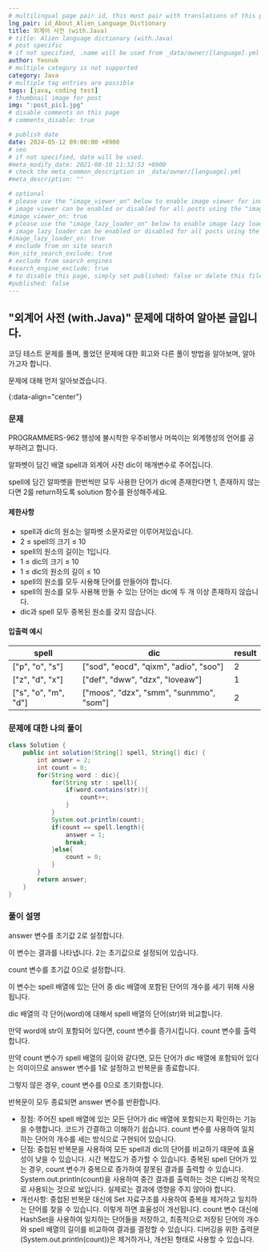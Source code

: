 ```yaml
---
# multilingual page pair id, this must pair with translations of this page. (This name must be unique)
lng_pair: id_About_Alien_Language_Dictionary
title: 외계어 사전 (with.Java)
# title: Alien language dictionary (with.Java)
# post specific
# if not specified, .name will be used from _data/owner/[language].yml
author: Yeonuk
# multiple category is not supported
category: Java
# multiple tag entries are possible
tags: [java, coding test]
# thumbnail image for post
img: ":post_pic1.jpg"
# disable comments on this page
# comments_disable: true

# publish date
date: 2024-05-12 09:00:00 +0900
# seo
# if not specified, date will be used.
#meta_modify_date: 2021-08-10 11:32:53 +0900
# check the meta_common_description in _data/owner/[language].yml
#meta_description: ""

# optional
# please use the "image_viewer_on" below to enable image viewer for individual pages or posts (_posts/ or [language]/_posts folders).
# image viewer can be enabled or disabled for all posts using the "image_viewer_posts: true" setting in _data/conf/main.yml.
#image_viewer_on: true
# please use the "image_lazy_loader_on" below to enable image lazy loader for individual pages or posts (_posts/ or [language]/_posts folders).
# image lazy loader can be enabled or disabled for all posts using the "image_lazy_loader_posts: true" setting in _data/conf/main.yml.
#image_lazy_loader_on: true
# exclude from on site search
#on_site_search_exclude: true
# exclude from search engines
#search_engine_exclude: true
# to disable this page, simply set published: false or delete this file
#published: false
---
```


<!-- outline-start -->

## "외계어 사전 (with.Java)" 문제에 대하여 알아본 글입니다.

코딩 테스트 문제를 풀며, 풀었던 문제에 대한 회고와 다른 풀이 방법을 알아보며, 알아가고자 합니다.

문제에 대해 먼저 알아보겠습니다.

{:data-align="center"}

<!-- outline-end -->

### 문제

PROGRAMMERS-962 행성에 불시착한 우주비행사 머쓱이는 외계행성의 언어를 공부하려고 합니다.

알파벳이 담긴 배열 spell과 외계어 사전 dic이 매개변수로 주어집니다.

spell에 담긴 알파벳을 한번씩만 모두 사용한 단어가 dic에 존재한다면 1, 존재하지 않는다면 2를 return하도록 solution 함수를 완성해주세요.

#### 제한사항

- spell과 dic의 원소는 알파벳 소문자로만 이루어져있습니다.
- 2 ≤ spell의 크기 ≤ 10
- spell의 원소의 길이는 1입니다.
- 1 ≤ dic의 크기 ≤ 10
- 1 ≤ dic의 원소의 길이 ≤ 10
- spell의 원소를 모두 사용해 단어를 만들어야 합니다.
- spell의 원소를 모두 사용해 만들 수 있는 단어는 dic에 두 개 이상 존재하지 않습니다.
- dic과 spell 모두 중복된 원소를 갖지 않습니다.

#### 입출력 예시

<!-- | keyinput                                  | board    | result  |
| ----------------------------------------- | -------- | ------- |
| ["left", "right", "up", "right", "right"] | [11, 11] | [2, 1]  |
| ["down", "down", "down", "down", "down"]  | [7, 9]   | [0, -4] | -->

| spell                | dic                                     | result |
| -------------------- | --------------------------------------- | ------ |
| ["p", "o", "s"]      | ["sod", "eocd", "qixm", "adio", "soo"]  | 2      |
| ["z", "d", "x"]      | ["def", "dww", "dzx", "loveaw"]         | 1      |
| ["s", "o", "m", "d"] | ["moos", "dzx", "smm", "sunmmo", "som"] | 2      |

### 문제에 대한 나의 풀이

```java
class Solution {
    public int solution(String[] spell, String[] dic) {
        int answer = 2;
        int count = 0;
        for(String word : dic){
            for(String str : spell){
                if(word.contains(str)){
                    count++;
                }
            }
            System.out.println(count);
            if(count == spell.length){
                answer = 1;
                break;
            }else{
                count = 0;
            }
        }
        return answer;
    }
}
```

### 풀이 설명

answer 변수를 초기값 2로 설정합니다.

이 변수는 결과를 나타냅니다. 2는 초기값으로 설정되어 있습니다.

count 변수를 초기값 0으로 설정합니다.

이 변수는 spell 배열에 있는 단어 중 dic 배열에 포함된 단어의 개수를 세기 위해 사용됩니다.

dic 배열의 각 단어(word)에 대해서 spell 배열의 단어(str)와 비교합니다.

만약 word에 str이 포함되어 있다면, count 변수를 증가시킵니다.
count 변수를 출력합니다.

만약 count 변수가 spell 배열의 길이와 같다면, 모든 단어가 dic 배열에 포함되어 있다는 의미이므로 answer 변수를 1로 설정하고 반복문을 종료합니다.

그렇지 않은 경우, count 변수를 0으로 초기화합니다.

반복문이 모두 종료되면 answer 변수를 반환합니다.

- 장점: 주어진 spell 배열에 있는 모든 단어가 dic 배열에 포함되는지 확인하는 기능을 수행합니다. 코드가 간결하고 이해하기 쉽습니다. count 변수를 사용하여 일치하는 단어의 개수를 세는 방식으로 구현되어 있습니다.
- 단점: 중첩된 반복문을 사용하여 모든 spell과 dic의 단어를 비교하기 때문에 효율성이 낮을 수 있습니다. 시간 복잡도가 증가할 수 있습니다. 중복된 spell 단어가 있는 경우, count 변수가 중복으로 증가하여 잘못된 결과를 출력할 수 있습니다. System.out.println(count)을 사용하여 중간 결과를 출력하는 것은 디버깅 목적으로 사용되는 것으로 보입니다. 실제로는 결과에 영향을 주지 않아야 합니다.
- 개선사항: 중첩된 반복문 대신에 Set 자료구조를 사용하여 중복을 제거하고 일치하는 단어를 찾을 수 있습니다. 이렇게 하면 효율성이 개선됩니다. count 변수 대신에 HashSet을 사용하여 일치하는 단어들을 저장하고, 최종적으로 저장된 단어의 개수와 spell 배열의 길이를 비교하여 결과를 결정할 수 있습니다. 디버깅을 위한 출력문(System.out.println(count))은 제거하거나, 개선된 형태로 사용할 수 있습니다.
